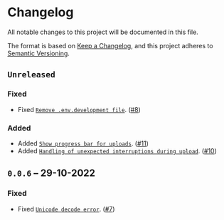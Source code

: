 # Changelog

All notable changes to this project will be documented in this file.

The format is based on [Keep a Changelog](https://keepachangelog.com/en/1.0.0/), and this project adheres to [Semantic Versioning](https://semver.org/spec/v2.0.0.html).

## `Unreleased`

### Fixed

- Fixed [`Remove .env.development file`](https://github.com/daita-technologies/daita-python-library/issues/5). ([#8](https://github.com/daita-technologies/daita-python-library/pull/8))

### Added

- Added [`Show progress bar for uploads`](https://github.com/daita-technologies/daita-python-library/issues/4). ([#11](https://github.com/daita-technologies/daita-python-library/pull/11))
- Added [`Handling of unexpected interruptions during upload`](https://github.com/daita-technologies/daita-python-library/issues/6). ([#10](https://github.com/daita-technologies/daita-python-library/pull/10))

## `0.0.6` – 29-10-2022

### Fixed

- Fixed [`Unicode decode error`](https://github.com/daita-technologies/daita-python-library/issues/3). ([#7](https://github.com/daita-technologies/daita-python-library/pull/7))
